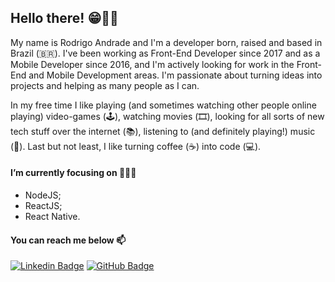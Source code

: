 <h2>Hello there! 😁👋🏼</h2>

My name is Rodrigo Andrade and I'm a developer born, raised and based in Brazil (🇧🇷). I've been working as Front-End Developer since 2017 and as a Mobile Developer since 2016, and I'm actively looking for work in the Front-End and Mobile Development areas. I'm passionate about turning ideas into projects and helping as many people as I can.

In my free time I like playing (and sometimes watching other people online playing) video-games (🕹), watching movies (🎞️), looking for all sorts of new tech stuff over the internet (📚), listening to (and definitely playing!) music (🎵). Last but not least, I like turning coffee (☕️) into code (💻).

<h4>I’m currently focusing on 👨🏻‍💻</h4>

- NodeJS;
- ReactJS;
- React Native.

<h4>You can reach me below 📫</h4>

[![Linkedin Badge](https://img.shields.io/badge/-LinkedIn-blue?style=flat-square&logo=Linkedin&logoColor=white&link=https://www.linkedin.com/in/rodrigoandrade93)](https://www.linkedin.com/in/rodrigoandrade93)
[![GitHub Badge](https://img.shields.io/github/followers/rodrigoftw?label=follow&style=social)](https://github.com/rodrigoftw)


<!--
**rodrigoftw/rodrigoftw** is a ✨ _special_ ✨ repository because its `README.md` (this file) appears on your GitHub profile.

Here are some ideas to get you started:

- 🔭 I’m currently working on ...
- 🌱 I’m currently learning ...
- 👯 I’m looking to collaborate on ...
- 🤔 I’m looking for help with ...
- 💬 Ask me about ...
-  ...
- 😄 Pronouns: ...
- ⚡ Fun fact: ...
-->
